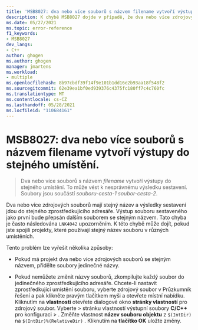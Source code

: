 ```yaml
---
title: 'MSB8027: dva nebo více souborů s názvem filename vytvoří výstupy do stejného umístění.'
description: K chybě MSB8027 dojde v případě, že dva nebo více zdrojových souborů v projektu mají stejný název.
ms.date: 05/27/2021
ms.topic: error-reference
f1_keywords:
- MSB8027
dev_langs:
- C++
author: ghogen
ms.author: ghogen
manager: jmartens
ms.workload:
- multiple
ms.openlocfilehash: 8b97cbdf39f14f9e101b1dd16e2b93aa18f548f2
ms.sourcegitcommit: 62e39ea1bf0ed939376c4375fc180ff7c4c760fc
ms.translationtype: MT
ms.contentlocale: cs-CZ
ms.lasthandoff: 05/28/2021
ms.locfileid: "110684161"
---
```

# <a name="msb8027-two-or-more-files-with-the-name-of-filename-will-produce-outputs-to-the-same-location"></a>MSB8027: dva nebo více souborů s názvem filename vytvoří výstupy do stejného umístění.

> Dva nebo více souborů s názvem *filename* vytvoří výstupy do stejného umístění. To může vést k nesprávnému výsledku sestavení. Soubory jsou součástí *souboru-cesta-1* *soubor-cesta-2*.

Dva nebo více zdrojových souborů mají stejný název a výsledky sestavení jdou do stejného zprostředkujícího adresáře. Výstup souboru sestaveného jako první bude přepsán dalším souborem se stejným názvem. Tato chyba je často následována `LNK4042` upozorněním. K této chybě může dojít, pokud jste spojili projekty, které používají stejný název souboru v různých umístěních.

Tento problém lze vyřešit několika způsoby:

- Pokud má projekt dva nebo více zdrojových souborů se stejným názvem, přidělte soubory jedinečné názvy.

- Pokud nemůžete změnit názvy souborů, zkompilujte každý soubor do jedinečného zprostředkujícího adresáře. Chcete-li nastavit zprostředkující umístění souboru, vyberte zdrojový soubor v Průzkumník řešení a pak klikněte pravým tlačítkem myši a otevřete místní nabídku. Kliknutím na **vlastnosti** otevřete dialogové okno **stránky vlastností** pro zdrojový soubor. Vyberte   >  stránku vlastností výstupní soubory **C/C++** pro konfiguraci  >   . Změňte vlastnost **název souboru objektu** z `$(IntDir)` na `$(IntDir)%(RelativeDir)` . Kliknutím na **tlačítko OK** uložte změny. 
